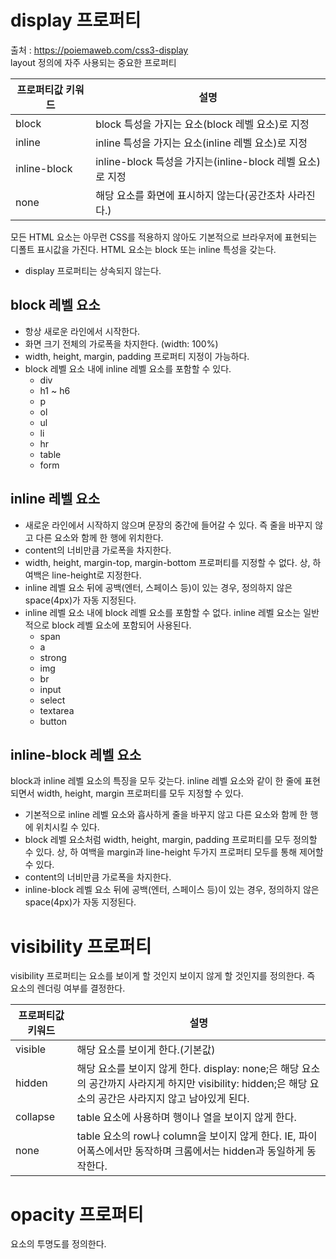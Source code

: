 # display 프로퍼티 
출처 : <https://poiemaweb.com/css3-display>  
layout 정의에 자주 사용되는 중요한 프로퍼티 

|프로퍼티값 키워드|설명|
|--|--|
|block|block 특성을 가지는 요소(block 레벨 요소)로 지정|
|inline|inline 특성을 가지는 요소(inline 레벨 요소)로 지정|
|inline-block|inline-block 특성을 가지는(inline-block 레벨 요소)로 지정|
|none|해당 요소를 화면에 표시하지 않는다(공간조차 사라진다.)

모든 HTML 요소는 아무런 CSS를 적용하지 않아도 기본적으로 브라우저에 표현되는 디폴트 표시값을 가진다. 
HTML 요소는 block 또는 inline 특성을 갖는다. 
- display 프로퍼티는 상속되지 않는다. 

## block 레벨 요소
- 항상 새로운 라인에서 시작한다. 
- 화면 크기 전체의 가로폭을 차지한다. (width: 100%)
- width, height, margin, padding 프로퍼티 지정이 가능하다. 
- block 레벨 요소 내에 inline 레벨 요소를 포함할 수 있다. 
  - div 
  - h1 ~ h6
  - p
  - ol
  - ul
  - li
  - hr
  - table
  - form

## inline 레벨 요소 
- 새로운 라인에서 시작하지 않으며 문장의 중간에 들어갈 수 있다. 즉 줄을 바꾸지 않고 다른 요소와 함께 한 행에 위치한다. 
- content의 너비만큼 가로폭을 차지한다. 
- width, height, margin-top, margin-bottom 프로퍼티를 지정할 수 없다. 상, 하 여백은 line-height로 지정한다. 
- inline 레벨 요소 뒤에 공백(엔터, 스페이스 등)이 있는 경우, 정의하지 않은 space(4px)가 자동 지정된다. 
- inline 레벨 요소 내에 block 레벨 요소를 포함할 수 없다. inline 레벨 요소는 일반적으로 block 레벨 요소에 포함되어 사용된다. 
  - span 
  - a
  - strong
  - img 
  - br
  - input
  - select
  - textarea
  - button

## inline-block 레벨 요소
block과 inline 레벨 요소의 특징을 모두 갖는다. inline 레벨 요소와 같이 한 줄에 표현되면서 width, height, margin 프로퍼티를 모두 지정할 수 있다. 
- 기본적으로 inline 레벨 요소와 흡사하게 줄을 바꾸지 않고 다른 요소와 함께 한 행에 위치시킬 수 있다. 
- block 레벨 요소처럼 width, height, margin, padding 프로퍼티를 모두 정의할 수 있다. 상, 하 여백을 margin과 line-height 두가지 프로퍼티 모두를 통해 제어할 수 있다. 
- content의 너비만큼 가로폭을 차지한다. 
- inline-block 레벨 요소 뒤에 공백(엔터, 스페이스 등)이 있는 경우, 정의하지 않은 space(4px)가 자동 지정된다.

# visibility 프로퍼티 
visibility 프로퍼티는 요소를 보이게 할 것인지 보이지 않게 할 것인지를 정의한다. 즉 요소의 렌더링 여부를 결정한다. 

| 프로퍼티값 키워드 |설명|
|--|--|
|visible  |해당 요소를 보이게 한다.(기본값)|
|hidden  |해당 요소를 보이지 않게 한다. display: none;은 해당 요소의 공간까지 사라지게 하지만 visibility: hidden;은 해당 요소의 공간은 사라지지 않고 남아있게 된다.|
|collapse|table 요소에 사용하며 행이나 열을 보이지 않게 한다.|
|none|table 요소의 row나 column을 보이지 않게 한다. IE, 파이어폭스에서만 동작하며 크롬에서는 hidden과 동일하게 동작한다.|

# opacity 프로퍼티 
요소의 투명도를 정의한다. 